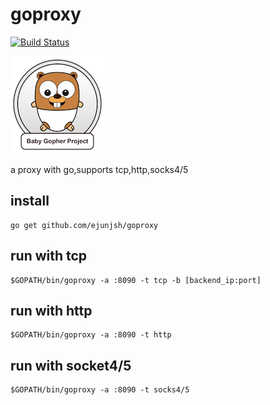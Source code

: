# goproxy
[![Build Status](https://travis-ci.org/ejunjsh/goproxy.svg?branch=master)](https://travis-ci.org/ejunjsh/goproxy)

[![baby-gopher](https://raw.githubusercontent.com/drnic/babygopher-site/gh-pages/images/babygopher-badge.png)](http://www.babygopher.org)

a proxy with go,supports tcp,http,socks4/5

## install
````
go get github.com/ejunjsh/goproxy
````
## run with tcp
````
$GOPATH/bin/goproxy -a :8090 -t tcp -b [backend_ip:port]
````
## run with http
````
$GOPATH/bin/goproxy -a :8090 -t http
````
## run with socket4/5
````
$GOPATH/bin/goproxy -a :8090 -t socks4/5
````
